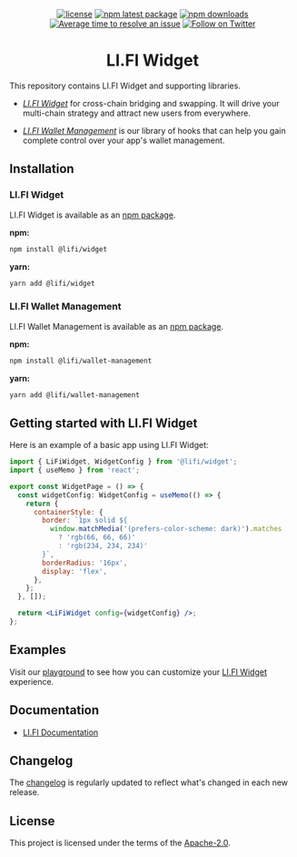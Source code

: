 <div align="center">

[![license](https://img.shields.io/badge/license-Apache%202-blue)](/LICENSE.md)
[![npm latest package](https://img.shields.io/npm/v/@lifi/widget/latest.svg)](https://www.npmjs.com/package/@lifi/widget)
[![npm downloads](https://img.shields.io/npm/dm/@lifi/widget.svg)](https://www.npmjs.com/package/@lifi/widget)
[![Average time to resolve an issue](https://isitmaintained.com/badge/resolution/lifinance/widget.svg)](https://isitmaintained.com/project/lifinance/widget)
[![Follow on Twitter](https://img.shields.io/twitter/follow/lifiprotocol.svg?label=follow+LI.FI)](https://twitter.com/lifiprotocol)

</div>

<h1 align="center">LI.FI Widget</h1>

This repository contains LI.FI Widget and supporting libraries.

- [_LI.FI Widget_](https://li.fi/widget/) for cross-chain bridging and swapping. It will drive your multi-chain strategy and attract new users from everywhere.

- [_LI.FI Wallet Management_](https://www.npmjs.com/package/@lifi/wallet-management) is our library of hooks that can help you gain complete control over your app's wallet management.

## Installation

### LI.FI Widget

LI.FI Widget is available as an [npm package](https://www.npmjs.com/package/@lifi/widget).

**npm:**

```sh
npm install @lifi/widget
```

**yarn:**

```sh
yarn add @lifi/widget
```

### LI.FI Wallet Management

LI.FI Wallet Management is available as an [npm package](https://www.npmjs.com/package/@lifi/wallet-management).

**npm:**

```sh
npm install @lifi/wallet-management
```

**yarn:**

```sh
yarn add @lifi/wallet-management
```

## Getting started with LI.FI Widget

Here is an example of a basic app using LI.FI Widget:

```jsx
import { LiFiWidget, WidgetConfig } from '@lifi/widget';
import { useMemo } from 'react';

export const WidgetPage = () => {
  const widgetConfig: WidgetConfig = useMemo(() => {
    return {
      containerStyle: {
        border: `1px solid ${
          window.matchMedia('(prefers-color-scheme: dark)').matches
            ? 'rgb(66, 66, 66)'
            : 'rgb(234, 234, 234)'
        }`,
        borderRadius: '16px',
        display: 'flex',
      },
    };
  }, []);

  return <LiFiWidget config={widgetConfig} />;
};
```

## Examples

Visit our [playground](https://testing.li.finance) to see how you can customize your [LI.FI Widget](https://www.npmjs.com/package/@lifi/widget) experience.

## Documentation

- [LI.FI Documentation](https://docs.li.fi)

## Changelog

The [changelog](/CHANGELOG.md) is regularly updated to reflect what's changed in each new release.

## License

This project is licensed under the terms of the
[Apache-2.0](/LICENSE.md).
